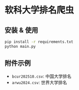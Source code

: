 # 软科大学排名爬虫

## 安装 & 使用

```bash
pip install -r requirements.txt
python main.py
```

## 附件示例

- `bcur202510.csv`: 中国大学排名
- `arwu2024.csv`: 世界大学排名
